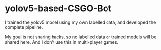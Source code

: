 # yolov5-based-CSGO-Bot
I trained the yolov5 model using my own labelled data, and developed the complete pipeline.  

My goal is not sharing hacks, so no labelled data or trained models will be shared here. And I don't use this in multi-player games. 



